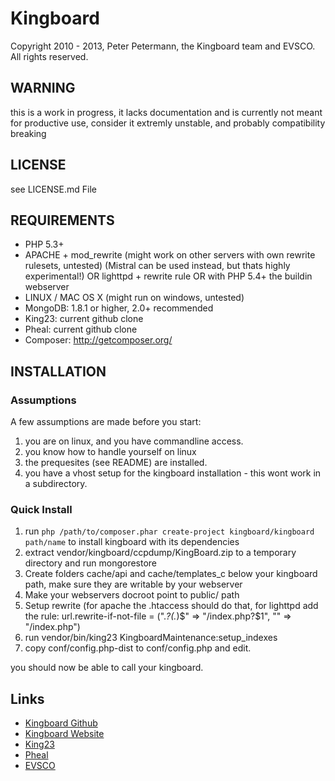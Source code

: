 # Kingboard
Copyright 2010 - 2013, Peter Petermann, the Kingboard team and EVSCO.
All rights reserved.

## WARNING
this is a work in progress, it lacks documentation and is currently
not meant for productive use, consider it extremly unstable, and probably
compatibility breaking

## LICENSE
see LICENSE.md File

## REQUIREMENTS
- PHP 5.3+
- APACHE + mod_rewrite (might work on other servers with own rewrite rulesets, untested) (Mistral can be used instead, but thats highly experimental!) OR lighttpd + rewrite rule OR with PHP 5.4+ the buildin webserver
- LINUX / MAC OS X (might run on windows, untested)
- MongoDB: 1.8.1 or higher, 2.0+ recommended
- King23: current github clone
- Pheal: current github clone
- Composer: http://getcomposer.org/

## INSTALLATION
### Assumptions
A few assumptions are made before you start:
1. you are on linux, and you have commandline access.
2. you know how to handle yourself on linux
3. the prequesites (see README) are installed.
4. you have a vhost setup for the kingboard installation - this wont work in a subdirectory.

### Quick Install
1. run `php /path/to/composer.phar create-project kingboard/kingboard path/name` to install kingboard with its dependencies
2. extract vendor/kingboard/ccpdump/KingBoard.zip to a temporary directory and run mongorestore <ExtractPath>
3. Create folders cache/api and cache/templates_c below your kingboard path, make sure they are writable by your webserver
4. Make your webservers docroot point to public/ path
5. Setup rewrite (for apache the .htaccess should do that, for lighttpd add the rule: url.rewrite-if-not-file = (".*\?(.*)$" => "/index.php?$1", "" => "/index.php")
6. run vendor/bin/king23 KingboardMaintenance:setup_indexes
7. copy conf/config.php-dist to conf/config.php and edit.

you should now be able to call your kingboard.

## Links
- [Kingboard Github](https://github.com/Kingboard/Kingboard)
- [Kingboard Website](https://kingboard.3rdpartyeve.net)
- [King23](http://king23.net)
- [Pheal](https://github.com/ppetermann/pheal)
- [EVSCO](http://evsco.net)